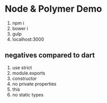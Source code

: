 Node & Polymer Demo
===================

1. npm i
2. bower i
3. gulp
4. localhost:3000


negatives compared to dart
---------------------------
1. use strict
2. module.exports
3. constructor
4. no private properties
5. this
6. no static types
